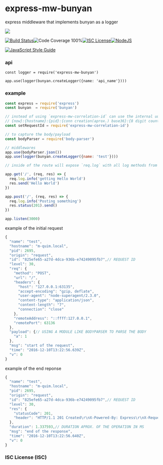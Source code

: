 # express-mw-bunyan

express middleware that implements bunyan as a logger

<a href="https://nodei.co/npm/express-mw-bunyan/"><img src="https://nodei.co/npm/express-mw-bunyan.png?downloads=true"></a>

[![Build Status](https://img.shields.io/badge/build-passing-brightgreen.svg?style=flat-square)](https://travis-ci.org/joaquimserafim/express-mw-bunyan)![Code Coverage 100%](https://img.shields.io/badge/code%20coverage-100%25-green.svg?style=flat-square)[![ISC License](https://img.shields.io/badge/license-ISC-blue.svg?style=flat-square)](https://github.com/joaquimserafim/express-mw-bunyan/blob/master/LICENSE)[![NodeJS](https://img.shields.io/badge/node-6.1.x-brightgreen.svg?style=flat-square)](https://github.com/joaquimserafim/express-mw-bunyan/blob/master/package.json#L1)

[![JavaScript Style Guide](https://cdn.rawgit.com/feross/standard/master/badge.svg)](https://github.com/feross/standard)


### api
`const logger = require('express-mw-bunyan')`

`app.use(logger(bunyan.createLogger({name: 'api_name'})))`


### example

```js
const express = require('express')
const bunyan  = require('bunyan')

// instead of using `express-mw-correlation-id` can use the internal uuid
// {now}:{hostname}:{pid}:{conn creation(aprox.) base36}:{8 digit counter}
const setRequestId = require('express-mw-correlation-id')

// to capture the body/payload
const bodyParser = require('body-parser')

// middlewares
app.use(bodyParser.json())
app.use(logger(bunyan.createLogger({name: 'test'})))

// inside of the route will expose `req.log` with all log methods from bunyan

app.get('/', (req, res) => {
  req.log.info('getting Hello World')
  res.send('Hello World')
})

app.post('/', (req, res) => {
  req.log.info('Posting something')
  res.status(201).send()
})

app.listen(3000)
```

example of the initial request
```js
{
  "name": "test",
  "hostname": "m-quim.local",
  "pid": 2695,
  "origin": "request",
  "id": "825efe65-a27d-4dca-936b-e74249095fb7",// REQUEST ID
  "level": 30,
  "req": {
    "method": "POST",
    "url": "/",
    "headers": {
      "host": "127.0.0.1:63135",
      "accept-encoding": "gzip, deflate",
      "user-agent": "node-superagent/2.3.0",
      "content-type": "application/json",
      "content-length": "7",
      "connection": "close"
    },
    "remoteAddress": "::ffff:127.0.0.1",
    "remotePort": 63136
  },
  "payload": {// USING A MODULE LIKE BODYPARSER TO PARSE THE BODY
    "a": 1
  },
  "msg": "start of the request",
  "time": "2016-12-10T13:22:56.639Z",
  "v": 0
}
```

example of the end reponse
```js
{
  "name": "test",
  "hostname": "m-quim.local",
  "pid": 2695,
  "origin": "request",
  "id": "825efe65-a27d-4dca-936b-e74249095fb7",// REQUEST ID
  "level": 30,
  "res": {
    "statusCode": 201,
    "header": "HTTP/1.1 201 Created\r\nX-Powered-By: Express\r\nX-Request-ID: 1481376176639:127.0.0.1:2695:iwj94lbz:10000002\r\nDate: Sat, 10 Dec 2016 13:22:56 GMT\r\nConnection: close\r\nContent-Length: 0\r\n\r\n"
  },
  "duration": 1.337593,// DURATION APROX. OF THE OPERATION IN MS
  "msg": "end of the response",
  "time": "2016-12-10T13:22:56.640Z",
  "v": 0
}
```



### ISC License (ISC)